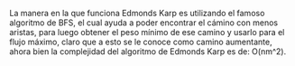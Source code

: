 La manera en la que funciona Edmonds Karp es utilizando el famoso algoritmo de BFS, el cual ayuda a poder encontrar el cámino con menos aristas, para luego obtener el peso mínimo de ese camino y usarlo para el flujo máximo, claro que a esto se le conoce como camino aumentante, ahora bien la complejidad del algoritmo de Edmonds Karp es de: O(nm^2).
